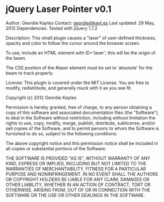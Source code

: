 jQuery Laser Pointer v0.1
====================

Author: Geordie Kaytes
Contact: geordie@kayt.es
Last updated: 29 May, 2012
Dependencies: Tested with jQuery 1.7.2

Description:
This small plugin causes a "laser" of user-defined thickness, opacity and color to follow the cursor around the browser screen.

To use, include an HTML element with ID='laser'; this will be the origin of the beam.

The CSS position of the #laser element must be set to 'absolute' for the beam to track properly.

License:
This plugin is covered under the MIT License. You are free to modify, redistribute, and generally muck with it as you see fit.

Copyright (c) 2012 Geordie Kaytes

Permission is hereby granted, free of charge, to any person obtaining a copy of this software and associated documentation files (the "Software"), to deal in the Software without restriction, including without limitation the rights to use, copy, modify, merge, publish, distribute, sublicense, and/or sell copies of the Software, and to permit persons to whom the Software is furnished to do so, subject to the following conditions:

The above copyright notice and this permission notice shall be included in all copies or substantial portions of the Software.

THE SOFTWARE IS PROVIDED "AS IS", WITHOUT WARRANTY OF ANY KIND, EXPRESS OR IMPLIED, INCLUDING BUT NOT LIMITED TO THE WARRANTIES OF MERCHANTABILITY, FITNESS FOR A PARTICULAR PURPOSE AND NONINFRINGEMENT. IN NO EVENT SHALL THE AUTHORS OR COPYRIGHT HOLDERS BE LIABLE FOR ANY CLAIM, DAMAGES OR OTHER LIABILITY, WHETHER IN AN ACTION OF CONTRACT, TORT OR OTHERWISE, ARISING FROM, OUT OF OR IN CONNECTION WITH THE SOFTWARE OR THE USE OR OTHER DEALINGS IN THE SOFTWARE.